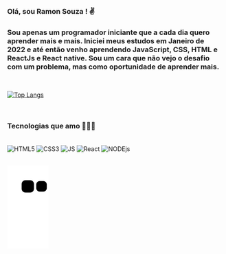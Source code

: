 ### Olá, sou Ramon Souza ! ✌
### Sou apenas um programador iniciante que a cada dia quero aprender mais e mais. Iniciei meus estudos em Janeiro de 2022 e até então venho aprendendo JavaScript, CSS, HTML e ReactJs e React native. Sou um cara que não vejo o desafio com um problema, mas como oportunidade de aprender mais.

<br/>

[![Top Langs](https://github-readme-stats.vercel.app/api/top-langs/?username=nordicr1&layout=compact&theme=tokyonight)](https://github.com/nordicr1/github-readme-stats)

<br/>


### Tecnologias que amo 👨🏼‍💻

<div style="display: inline_block"><br/>
    <img align="center" alt="HTML5" src="https://img.shields.io/badge/HTML5-E34F26?style=for-the-badge&logo=html5&logoColor=white" />
    <img align="center" alt="CSS3" src="https://img.shields.io/badge/CSS3-1572B6?style=for-the-badge&logo=css3&logoColor=white" />
    <img align="center" alt="JS" src="https://img.shields.io/badge/JavaScript-F7DF1E?style=for-the-badge&logo=javascript&logoColor=black" />
    <img align="center" alt="React" src="https://img.shields.io/badge/React-20232A?style=for-the-badge&logo=react&logoColor=61DAFB" />
    <img align="center" alt="NODEjs" src="https://img.shields.io/badge/Node.js-43853D?style=for-the-badge&logo=node.js&logoColor=white" />
</div> <br/>

![snake gif](https://github.com/nordicr1/nordicr1/blob/output/github-contribution-grid-snake.svg)
